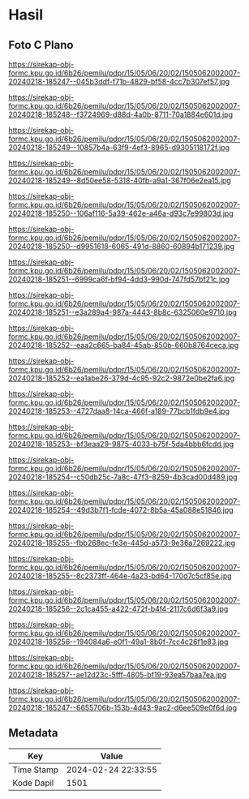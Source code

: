 # Hasil

## Foto C Plano

https://sirekap-obj-formc.kpu.go.id/6b26/pemilu/pdpr/15/05/06/20/02/1505062002007-20240218-185247--045b3ddf-f71b-4829-bf58-4cc7b307ef57.jpg

https://sirekap-obj-formc.kpu.go.id/6b26/pemilu/pdpr/15/05/06/20/02/1505062002007-20240218-185248--f3724969-d88d-4a0b-8711-70a1884e601d.jpg

https://sirekap-obj-formc.kpu.go.id/6b26/pemilu/pdpr/15/05/06/20/02/1505062002007-20240218-185249--10857b4a-63f9-4ef3-8965-d9305118172f.jpg

https://sirekap-obj-formc.kpu.go.id/6b26/pemilu/pdpr/15/05/06/20/02/1505062002007-20240218-185249--8d50ee58-5318-40fb-a9a1-367f06e2ea15.jpg

https://sirekap-obj-formc.kpu.go.id/6b26/pemilu/pdpr/15/05/06/20/02/1505062002007-20240218-185250--106af116-5a39-462e-a46a-d93c7e99803d.jpg

https://sirekap-obj-formc.kpu.go.id/6b26/pemilu/pdpr/15/05/06/20/02/1505062002007-20240218-185250--d9951618-6065-491d-8860-60894b171239.jpg

https://sirekap-obj-formc.kpu.go.id/6b26/pemilu/pdpr/15/05/06/20/02/1505062002007-20240218-185251--6999ca6f-bf94-4dd3-990d-747fd57bf21c.jpg

https://sirekap-obj-formc.kpu.go.id/6b26/pemilu/pdpr/15/05/06/20/02/1505062002007-20240218-185251--e3a289a4-987a-4443-8b8c-6325060e9710.jpg

https://sirekap-obj-formc.kpu.go.id/6b26/pemilu/pdpr/15/05/06/20/02/1505062002007-20240218-185252--eaa2c665-ba84-45ab-850b-660b8764ceca.jpg

https://sirekap-obj-formc.kpu.go.id/6b26/pemilu/pdpr/15/05/06/20/02/1505062002007-20240218-185252--ea1abe26-379d-4c95-92c2-9872e0be2fa6.jpg

https://sirekap-obj-formc.kpu.go.id/6b26/pemilu/pdpr/15/05/06/20/02/1505062002007-20240218-185253--4727daa8-14ca-466f-a189-77bcb1fdb9e4.jpg

https://sirekap-obj-formc.kpu.go.id/6b26/pemilu/pdpr/15/05/06/20/02/1505062002007-20240218-185253--bf3eaa29-9875-4033-b75f-5da4bbb6fcdd.jpg

https://sirekap-obj-formc.kpu.go.id/6b26/pemilu/pdpr/15/05/06/20/02/1505062002007-20240218-185254--c50db25c-7a8c-47f3-8259-4b3cad00d489.jpg

https://sirekap-obj-formc.kpu.go.id/6b26/pemilu/pdpr/15/05/06/20/02/1505062002007-20240218-185254--49d3b7f1-fcde-4072-8b5a-45a088e51846.jpg

https://sirekap-obj-formc.kpu.go.id/6b26/pemilu/pdpr/15/05/06/20/02/1505062002007-20240218-185255--fbb268ec-fe3e-445d-a573-9e36a7269222.jpg

https://sirekap-obj-formc.kpu.go.id/6b26/pemilu/pdpr/15/05/06/20/02/1505062002007-20240218-185255--8c2373ff-464e-4a23-bd64-170d7c5cf85e.jpg

https://sirekap-obj-formc.kpu.go.id/6b26/pemilu/pdpr/15/05/06/20/02/1505062002007-20240218-185256--2c1ca455-a422-472f-b4f4-2117c6d6f3a9.jpg

https://sirekap-obj-formc.kpu.go.id/6b26/pemilu/pdpr/15/05/06/20/02/1505062002007-20240218-185256--194084a6-e0f1-49a1-8b0f-7cc4c26f1e83.jpg

https://sirekap-obj-formc.kpu.go.id/6b26/pemilu/pdpr/15/05/06/20/02/1505062002007-20240218-185257--ae12d23c-5fff-4805-bf19-93ea57baa7ea.jpg

https://sirekap-obj-formc.kpu.go.id/6b26/pemilu/pdpr/15/05/06/20/02/1505062002007-20240218-185247--6655706b-153b-4d43-9ac2-d6ee509e0f6d.jpg


## Metadata

| Key        | Value               |
| ---------- | ------------------- |
| Time Stamp | 2024-02-24 22:33:55 |
| Kode Dapil | 1501                |



